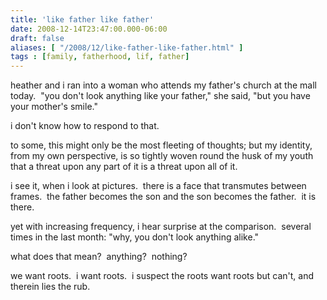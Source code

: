 ```yaml
---
title: 'like father like father'
date: 2008-12-14T23:47:00.000-06:00
draft: false
aliases: [ "/2008/12/like-father-like-father.html" ]
tags : [family, fatherhood, lif, father]
---
```


heather and i ran into a woman who attends my father's church at the mall today.  "you don't look anything like your father," she said, "but you have your mother's smile."   
  
i don't know how to respond to that.  
  
to some, this might only be the most fleeting of thoughts; but my identity, from my own perspective, is so tightly woven round the husk of my youth that a threat upon any part of it is a threat upon all of it.  
  
i see it, when i look at pictures.  there is a face that transmutes between frames.  the father becomes the son and the son becomes the father.  it is there.   
  
yet with increasing frequency, i hear surprise at the comparison.  several times in the last month: "why, you don't look anything alike."  
  
what does that mean?  anything?  nothing?  
  
we want roots.  i want roots.  i suspect the roots want roots but can't, and therein lies the rub.